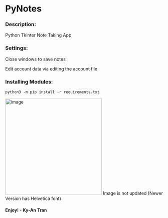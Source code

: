 # PyNotes
### Description:
Python Tkinter Note Taking App
### Settings:
Close windows to save notes

Edit account data via editing the account file
### Installing Modules:
    python3 -m pip install -r requirements.txt

<img width="308" alt="image" src="https://user-images.githubusercontent.com/87473241/200121961-7564105f-0c41-4960-ab44-7942a5c0ee45.png">
Image is not updated (Newer Version has Helvetica font)

#### Enjoy! - Ky-An Tran
